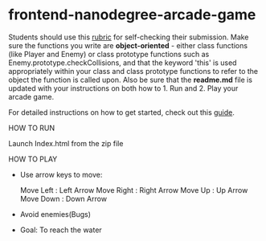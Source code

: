frontend-nanodegree-arcade-game
===============================

Students should use this [rubric](https://review.udacity.com/#!/projects/2696458597/rubric) for self-checking their submission. Make sure the functions you write are **object-oriented** - either class functions (like Player and Enemy) or class prototype functions such as Enemy.prototype.checkCollisions, and that the keyword 'this' is used appropriately within your class and class prototype functions to refer to the object the function is called upon. Also be sure that the **readme.md** file is updated with your instructions on both how to 1. Run and 2. Play your arcade game.

For detailed instructions on how to get started, check out this [guide](https://docs.google.com/document/d/1v01aScPjSWCCWQLIpFqvg3-vXLH2e8_SZQKC8jNO0Dc/pub?embedded=true).


HOW TO RUN

Launch Index.html from the zip file


HOW TO PLAY

* Use arrow keys to move:

  Move Left  :  Left Arrow
  Move Right :  Right Arrow
  Move Up    :  Up Arrow
  Move Down  :  Down Arrow

* Avoid enemies(Bugs)
* Goal: To reach the water
